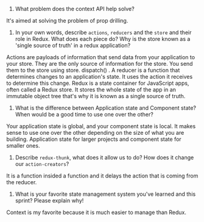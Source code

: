 1. What problem does the context API help solve?

It's aimed at solving the problem of prop drilling.

1. In your own words, describe `actions`, `reducers` and the `store` and their role in Redux. What does each piece do? Why is the store known as a 'single source of truth' in a redux application?

Actions are payloads of information that send data from your application to your store. They are the only source of information for the store. You send them to the store using store. dispatch() .
A reducer is a function that determines changes to an application's state. It uses the action it receives to determine this change.
Redux is a state container for JavaScript apps, often called a Redux store. It stores the whole state of the app in an immutable object tree that's why it is known as a single source of truth.

1. What is the difference between Application state and Component state? When would be a good time to use one over the other?

Your application state is global, and your component state is local. It makes sense to use one over the other
depending on the size of what you are building. Application state for larger projects and component state for smaller ones. 

1. Describe `redux-thunk`, what does it allow us to do? How does it change our `action-creators`?

It is a function insided a function and it delays the action that is coming from the reducer.

1. What is your favorite state management system you've learned and this sprint? Please explain why!

Context is my favorite because it is much easier to manage than Redux.

